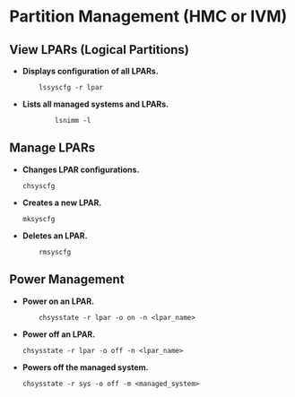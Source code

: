 # Partition Management (HMC or IVM)

  ## View LPARs (Logical Partitions)
  - **Displays configuration of all LPARs.**
    ```shell
        lssyscfg -r lpar
  - **Lists all managed systems and LPARs.**
    ```shell
            lsnimm -l 
    ``` 
  ## Manage LPARs
  - **Changes LPAR configurations.**
    ```shell
    chsyscfg
    ``` 
  - **Creates a new LPAR.**
    ```shell
    mksyscfg
    ``` 
  - **Deletes an LPAR.**
    ```shell
        rmsyscfg 
    ``` 
  ## Power Management
  - **Power on an LPAR.**
    ```shell
        chsysstate -r lpar -o on -n <lpar_name>
    ``` 
  - **Power off an LPAR.**
     ```shell
    chsysstate -r lpar -o off -n <lpar_name>
    ``` 
  - **Powers off the managed system.** 
    ```shell
    chsysstate -r sys -o off -m <managed_system>
    ``` 
